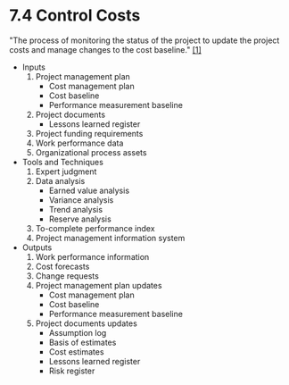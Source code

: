 # 7.4 Control Costs

"The process of monitoring the status of the project to update the project costs
and manage changes to the cost baseline." [[1]](../home.md#references)

- Inputs
  1. Project management plan
     - Cost management plan
     - Cost baseline
     - Performance measurement baseline
  2. Project documents
     - Lessons learned register
  3. Project funding requirements
  4. Work performance data
  5. Organizational process assets
- Tools and Techniques
  1. Expert judgment
  2. Data analysis
     - Earned value analysis
     - Variance analysis
     - Trend analysis
     - Reserve analysis
  3. To-complete performance index
  4. Project management information system
- Outputs
  1. Work performance information
  2. Cost forecasts
  3. Change requests
  4. Project management plan updates
     - Cost management plan
     - Cost baseline
     - Performance measurement baseline
  5. Project documents updates
     - Assumption log
     - Basis of estimates
     - Cost estimates
     - Lessons learned register
     - Risk register
